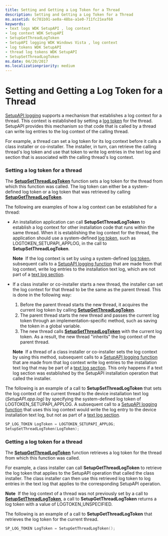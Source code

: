 ```yaml
---
title: Setting and Getting a Log Token for a Thread
description: Setting and Getting a Log Token for a Thread
ms.assetid: 6c701b91-ae0a-48ba-a1e0-711fc21eaf60
keywords:
- text logs WDK SetupAPI , log context
- log context WDK SetupAPI
- SetupGetThreadLogToken
- SetupAPI logging WDK Windows Vista , log context
- log tokens WDK SetupAPI
- thread log tokens WDK SetupAPI
- SetupSetThreadLogToken
ms.date: 04/20/2017
ms.localizationpriority: medium
---
```


# Setting and Getting a Log Token for a Thread


[SetupAPI logging](setupapi-logging--windows-vista-and-later-.md) supports a mechanism that establishes a log context for a thread. This context is established by setting a [log token](log-tokens.md) for the thread. SetupAPI provides this mechanism so that code that is called by a thread can write log entries to the log context of the calling thread.

For example, a thread can set a log token for its log context before it calls a class installer or co-installer. The installer, in turn, can retrieve the calling thread's log token and use that token to write log entries in the text log and section that is associated with the calling thread's log context.

### <a href="" id="setting-a-log-token-for-a-thread"></a> Setting a log token for a thread

The [**SetupSetThreadLogToken**](https://msdn.microsoft.com/library/windows/hardware/ff552216) function sets a log token for the thread from which this function was called. The log token can either be a system-defined log token or a log token that was retrieved by calling [**SetupGetThreadLogToken**](https://msdn.microsoft.com/library/windows/hardware/ff552211).

The following are examples of how a log context can be established for a thread:

-   An installation application can call **SetupSetThreadLogToken** to establish a log context for other installation code that runs within the same thread. When it is establishing the log context for the thread, the application should use a system-defined [log token](log-tokens.md), such as LOGTOKEN_SETUPAPI_APPLOG, in the call to **SetupSetThreadLogToken**.

    **Note**  If the log context is set by using a system-defined [log token](log-tokens.md), subsequent calls to a [SetupAPI logging function](https://msdn.microsoft.com/library/windows/hardware/ff550878) that are made from that log context, write log entries to the installation text log, which are not part of a [text log section](format-of-a-text-log-section.md).

     

-   If a class installer or co-installer starts a new thread, the installer can set the log context for that thread to be the same as the parent thread. This is done in the following way:
    1.  Before the parent thread starts the new thread, it acquires the current log token by calling [**SetupGetThreadLogToken**](https://msdn.microsoft.com/library/windows/hardware/ff552211).
    2.  The parent thread starts the new thread and passes the current log token through an implementation-specific method, such as saving the token in a global variable.
    3.  The new thread calls [**SetupSetThreadLogToken**](https://msdn.microsoft.com/library/windows/hardware/ff552216) with the current log token. As a result, the new thread "inherits" the log context of the parent thread.

    **Note**  If a thread of a class installer or co-installer sets the log context by using this method, subsequent calls to a [SetupAPI logging function](https://msdn.microsoft.com/library/windows/hardware/ff550878) that are made from that log context write log entries to the installation text log that may be part of a [text log section](format-of-a-text-log-section.md). This only happens if a text log section was established by the SetupAPI installation operation that called the installer.

     

The following is an example of a call to **SetupSetThreadLogToken** that sets the log context of the current thread to the device installation text log (*SetupAPI.app.log)* by specifying the system-defined log token of LOGTOKEN_SETUPAPI_APPLOG. A subsequent call to a [SetupAPI logging function](https://msdn.microsoft.com/library/windows/hardware/ff550878) that uses this log context would write the log entry to the device installation text log, but not as part of a [text log section](format-of-a-text-log-section.md).

```cpp
SP_LOG_TOKEN LogToken = LOGTOKEN_SETUPAPI_APPLOG;
SetupSetThreadLogToken(LogToken);
```

### <a href="" id="getting-a-log-token-for-a-thread"></a> Getting a log token for a thread

The [**SetupGetThreadLogToken**](https://msdn.microsoft.com/library/windows/hardware/ff552211) function retrieves a log token for the thread from which this function was called.

For example, a class installer can call **SetupGetThreadLogToken** to retrieve the log token that applies to the SetupAPI operation that called the class installer. The class installer can then use this retrieved log token to log entries in the text log that applies to the corresponding SetupAPI operation.

**Note**  If the log context of a thread was not previously set by a call to [**SetupSetThreadLogToken**](https://msdn.microsoft.com/library/windows/hardware/ff552216), a call to **SetupGetThreadLogToken** returns a log token with a value of LOGTOKEN_UNSPECIFIED.

 

The following is an example of a call to **SetupGetThreadLogToken** that retrieves the log token for the current thread.

```cpp
SP_LOG_TOKEN LogToken = SetupGetThreadLogToken();
```

 

 





